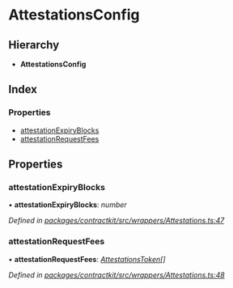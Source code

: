 # AttestationsConfig

## Hierarchy

* **AttestationsConfig**

## Index

### Properties

* [attestationExpiryBlocks](_wrappers_attestations_.attestationsconfig.md#attestationexpiryblocks)
* [attestationRequestFees](_wrappers_attestations_.attestationsconfig.md#attestationrequestfees)

## Properties

### attestationExpiryBlocks

• **attestationExpiryBlocks**: _number_

_Defined in_ [_packages/contractkit/src/wrappers/Attestations.ts:47_](https://github.com/celo-org/celo-monorepo/blob/master/packages/contractkit/src/wrappers/Attestations.ts#L47)

### attestationRequestFees

• **attestationRequestFees**: [_AttestationsToken_](_wrappers_attestations_.attestationstoken.md)_\[\]_

_Defined in_ [_packages/contractkit/src/wrappers/Attestations.ts:48_](https://github.com/celo-org/celo-monorepo/blob/master/packages/contractkit/src/wrappers/Attestations.ts#L48)

